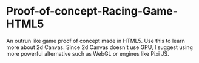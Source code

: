 # Proof-of-concept-Racing-Game-HTML5
An outrun like game proof of concept made in HTML5.
Use this to learn more about 2d Canvas. Since 2d Canvas doesn't use GPU, I suggest using more powerful alternative such as WebGL or engines like Pixi JS.
